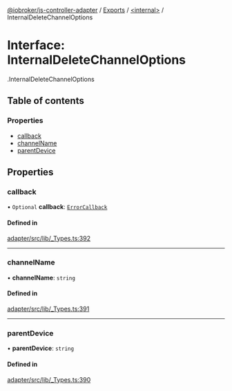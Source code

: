 [@iobroker/js-controller-adapter](../README.md) / [Exports](../modules.md) / [<internal\>](../modules/internal_.md) / InternalDeleteChannelOptions

# Interface: InternalDeleteChannelOptions

[<internal>](../modules/internal_.md).InternalDeleteChannelOptions

## Table of contents

### Properties

- [callback](internal_.InternalDeleteChannelOptions.md#callback)
- [channelName](internal_.InternalDeleteChannelOptions.md#channelname)
- [parentDevice](internal_.InternalDeleteChannelOptions.md#parentdevice)

## Properties

### callback

• `Optional` **callback**: [`ErrorCallback`](../modules/internal_.md#errorcallback)

#### Defined in

[adapter/src/lib/_Types.ts:392](https://github.com/ioBroker/ioBroker.js-controller/blob/63f32473/packages/adapter/src/lib/_Types.ts#L392)

___

### channelName

• **channelName**: `string`

#### Defined in

[adapter/src/lib/_Types.ts:391](https://github.com/ioBroker/ioBroker.js-controller/blob/63f32473/packages/adapter/src/lib/_Types.ts#L391)

___

### parentDevice

• **parentDevice**: `string`

#### Defined in

[adapter/src/lib/_Types.ts:390](https://github.com/ioBroker/ioBroker.js-controller/blob/63f32473/packages/adapter/src/lib/_Types.ts#L390)
